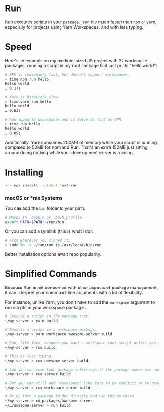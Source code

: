 # Run

Run executes scripts in your `package.json` file much faster than `npm` or `yarn`, especially for projects using Yarn Workspaces. And with less typing.

# Speed

Here's an example on my medium-sized JS project with 22 workspace packages, running a script in my root package that just prints "hello world":

```sh
# NPM is reasonably fast, but doesn't support workspaces.
> time npm run hello
hello world
… 0.17s

# Yarn is bizarrely slow.
> time yarn run hello
hello world
… 0.63s

# Run supports workspaces and is twice as fast as NPM.
> time run hello
hello world
… 0.09s
```

Additionally, Yarn consumes 200MB of memory while your script is running, compared to 50MB for npm and Run. That's an extra 150MB just sitting around
doing nothing while your development server is running.

# Installing

```sh
~ > npm install --global fast-run
```

### macOS or \*nix Systems

You can add the `bin` folder to your path:

```sh
# Maybe in .bashrc or .bash_profile
export PATH=$PATH:~/run/bin
```

Or you can add a symlink (this is what I do):

```sh
# From wherever you cloned it…
> sudo ln -s ~/run/run.js /usr/local/bin/run
```

Better installation options await repo popularity.

# Simplified Commands

Because Run is not concerned with other aspects of package management, it can interpret your command-line arguments with a lot of flexibility.

For instance, unlike Yarn, you don't have to add the `workspace` argument to run scripts in your workspace packages.

```sh
# Execute a script in the package root.
~/my-server > yarn build

# Execute a script in a workspace package.
~/my-server > yarn workspace awesome-server build

# Run, like Yarn, assumes you want a workspace root script unless you're in a subpackage folder.
~/my-server > run build

# This is less typing…
~/my-server > run awesome-server build

# And you can even type package substrings if the package names are awkward.
~/my-server > run server build

# But you can still add "workspace" like Yarn to be explicit or to resolve ambiguity.
~/my-server > run workspace serve build

# Or go into a package folder directly and run things there.
~/my-server > cd packages/awesome-server
~/…/awesome-server > run build
```

